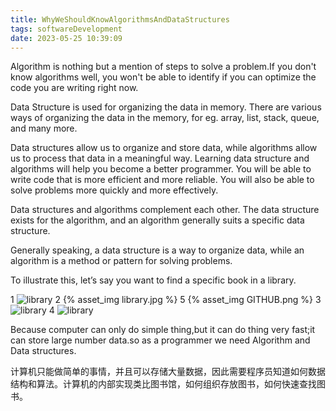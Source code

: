 ```yaml
---
title: WhyWeShouldKnowAlgorithmsAndDataStructures
tags: softwareDevelopment
date: 2023-05-25 10:39:09
---
```




Algorithm is nothing but a mention of steps to solve a problem.If you don't know algorithms well, you won't be able to identify if you can optimize the code you are writing right now.

Data Structure is used for organizing the data in memory. There are various ways of organizing the data in the memory, for eg. array, list, stack, queue, and many more.

Data structures allow us to organize and store data, while algorithms allow us to process that data in a meaningful way. Learning data structure and algorithms will help you become a better programmer. You will be able to write code that is more efficient and more reliable. You will also be able to solve problems more quickly and more effectively.


Data structures and algorithms complement each other. The data structure exists for the algorithm, and an algorithm generally suits a specific data structure.

Generally speaking, a data structure is a way to organize data, while an algorithm is a method or pattern for solving problems.

To illustrate this, let’s say you want to find a specific book in a library.

1
![library](GITHUB.png)
2
{% asset_img library.jpg %}
5
{% asset_img GITHUB.png %}
3
![library](images\library.jpg)
4
![library](WhyWeShouldKnowAlgorithmsAndDataStructures)



Because computer can only do simple thing,but it can do thing very fast;it can store large number data.so as a programmer we need Algorithm and Data structures.

计算机只能做简单的事情，并且可以存储大量数据，因此需要程序员知道如何数据结构和算法。计算机的内部实现类比图书馆，如何组织存放图书，如何快速查找图书。